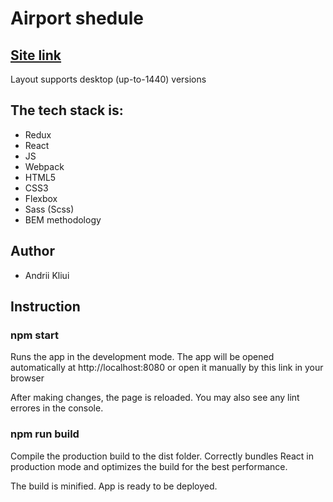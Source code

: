 <h1>Airport shedule</h1>

<h2><a href="https://ephemeral-nasturtium-b2ddbd.netlify.app/">Site link</a></h2>

<p>Layout supports desktop (up-to-1440) versions</p>

<h2>The tech stack is:</h2>

<ul>
    <li>Redux</li>
    <li>React</li>
    <li>JS</li>
    <li>Webpack</li>
    <li>HTML5</li>
    <li>CSS3</li>
    <li>Flexbox</li>
    <li>Sass (Scss)</li>
    <li>BEM methodology</li>
</ul>

<h2>Author</h2>

<ul>
    <li>Andrii Kliui</li>
</ul>

<h2>Instruction</h2>
<h3>npm start</h3>
<p>Runs the app in the development mode.
The app will be opened automatically at http://localhost:8080 or open it manually by this link in your browser</p>
<p>After making changes, the page is reloaded. 
You may also see any lint errores in the console.</p>
<h3>npm run build</h3>
<p>Compile the production build to the dist folder.
Correctly bundles React in production mode and optimizes the build for the best performance.</p>
<p>The build is minified.
App is ready to be deployed.</p>
